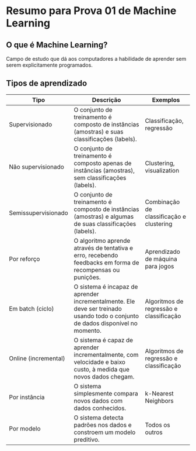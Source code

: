 # Resumo para Prova 01 de Machine Learning

## O que é Machine Learning?

Campo de estudo que dá aos computadores a habilidade de aprender sem serem explicitamente programados.

## Tipos de aprendizado

| Tipo | Descrição | Exemplos |
| --- | --- | --- |
| Supervisionado | O conjunto de treinamento é composto de instâncias (amostras) e suas classificações (labels). | Classificação, regressão |
| Não supervisionado | O conjunto de treinamento é composto apenas de instâncias (amostras), sem classificações (labels). | Clustering, visualization |
| Semissupervisionado | O conjunto de treinamento é composto de instâncias (amostras) e algumas de suas classificações (labels). | Combinação de classificação e clustering |
| Por reforço | O algoritmo aprende através de tentativa e erro, recebendo feedbacks em forma de recompensas ou punições. | Aprendizado de máquina para jogos |
| Em batch (ciclo) | O sistema é incapaz de aprender incrementalmente. Ele deve ser treinado usando todo o conjunto de dados disponível no momento. | Algoritmos de regressão e classificação |
| Online (incremental) | O sistema é capaz de aprender incrementalmente, com velocidade e baixo custo, à medida que novos dados chegam. | Algoritmos de regressão e classificação |
| Por instância | O sistema simplesmente compara novos dados com dados conhecidos. | k-Nearest Neighbors |
| Por modelo | O sistema detecta padrões nos dados e constroem um modelo preditivo. | Todos os outros |



